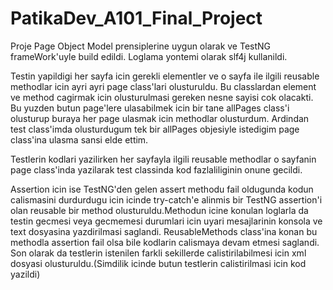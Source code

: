 # PatikaDev_A101_Final_Project

Proje   Page Object Model prensiplerine uygun olarak  ve TestNG frameWork'uyle build edildi.
Loglama yontemi olarak slf4j kullanildi.

Testin yapildigi her sayfa icin gerekli elementler ve o sayfa ile ilgili reusable methodlar icin ayri ayri page class'lari olusturuldu. Bu classlardan element ve method cagirmak icin olusturulmasi gereken nesne sayisi cok olacakti. Bu yuzden  butun page'lere ulasabilmek icin bir tane  allPages class'i olusturup buraya her page ulasmak icin methodlar olusturdum. Ardindan test class'imda olusturdugum tek bir allPages objesiyle istedigim page class'ina ulasma sansi elde ettim.

Testlerin kodlari yazilirken her sayfayla ilgili reusable methodlar o sayfanin page class'inda yazilarak test classinda kod fazlaliliginin onune gecildi.

Assertion icin ise TestNG'den gelen assert methodu fail oldugunda kodun calismasini durdurdugu icin icinde try-catch'e alinmis bir TestNG assertion'i olan reusable bir method olusturuldu.Methodun icine konulan loglarla da testin gecmesi veya gecmemesi durumlari icin uyari mesajlarinin konsola ve text dosyasina yazdirilmasi saglandi.  ReusableMethods class'ina konan bu methodla assertion fail olsa bile kodlarin calismaya devam etmesi saglandi.
Son olarak da testlerin istenilen farkli sekillerde calistirilabilmesi icin xml dosyasi olusturuldu.(Simdilik icinde butun testlerin calistirilmasi icin kod yazildi)
